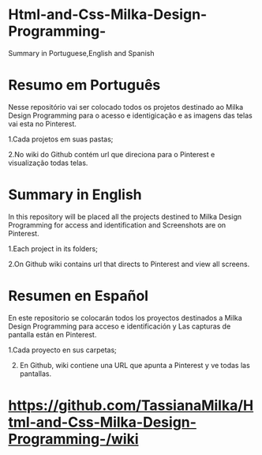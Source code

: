# Html-and-Css-Milka-Design-Programming-

 Summary in Portuguese,English and Spanish

# Resumo em Português

Nesse repositório vai ser colocado todos os projetos destinado ao Milka Design Programming para o acesso e identigicação e 
as imagens das telas vai esta no Pinterest.

1.Cada projetos em suas pastas;

2.No wiki do Github contém url que direciona para o Pinterest e visualização todas telas.



# Summary in English

In this repository will be placed all the projects destined to Milka Design Programming for access and identification and
Screenshots are on Pinterest.

1.Each project in its folders;

2.On Github wiki contains url that directs to Pinterest and view all screens.

# Resumen en Español    


En este repositorio se colocarán todos los proyectos destinados a Milka Design Programming para acceso e identificación y
Las capturas de pantalla están en Pinterest.

1.Cada proyecto en sus carpetas;

2. En Github, wiki contiene una URL que apunta a Pinterest y ve todas las pantallas.




# https://github.com/TassianaMilka/Html-and-Css-Milka-Design-Programming-/wiki

